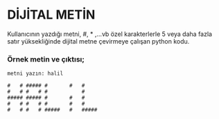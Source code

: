 # DİJİTAL METİN
Kullanıcının yazdığı metni, #, * ,...vb özel karakterlerle 5 veya daha fazla satır yüksekliğinde dijital metne çevirmeye çalışan python kodu.

### Örnek metin ve çıktısı;

```
metni yazın: halil

#   # ##### #       #   #     
#   # #   # #           #     
##### ##### #       #   #     
#   # #   # #       #   #     
#   # #   # #####   #   #####
```
